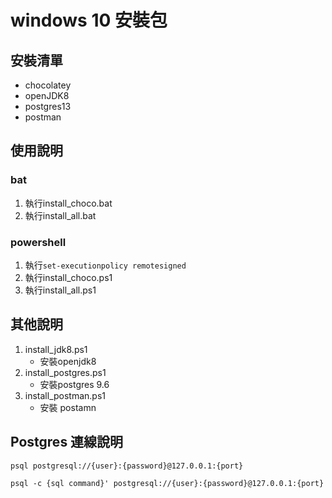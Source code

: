# windows 10 安裝包

## 安裝清單
- chocolatey
- openJDK8
- postgres13
- postman

## 使用說明

### bat
1. 執行install_choco.bat
2. 執行install_all.bat

### powershell
1. 執行`set-executionpolicy remotesigned`
2. 執行install_choco.ps1
3. 執行install_all.ps1


## 其他說明
1. install_jdk8.ps1
    - 安裝openjdk8
2. install_postgres.ps1
    - 安裝postgres 9.6
3. install_postman.ps1
    - 安裝 postamn

## Postgres 連線說明
```
psql postgresql://{user}:{password}@127.0.0.1:{port}
```

```
psql -c {sql command}' postgresql://{user}:{password}@127.0.0.1:{port}
```


